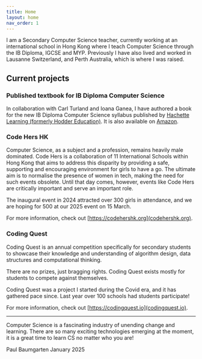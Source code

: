 ```yaml
---
title: Home
layout: home
nav_order: 1
---
```


I am a Secondary Computer Science teacher, currently working at an international school in Hong Kong where I teach Computer Science through the IB Diploma, IGCSE and MYP. Previously I have also lived and worked in Lausanne Switzerland, and Perth Australia, which is where I was raised.

## Current projects

### Published textbook for IB Diploma Computer Science

In collaboration with Carl Turland and Ioana Ganea, I have authored a book for the new IB Diploma Computer Science syllabus published by [Hachette Learning (formerly Hodder Education)](https://www.hachettelearning.com/computing-and-it/computer-science-for-the-ib-diploma). It is also available on [Amazon](https://www.amazon.com/Computer-Science-Diploma-Paul-Baumgarten/dp/1036009009).

### Code Hers HK

Computer Science, as a subject and a profession, remains heavily male dominated. Code Hers is a collaboration of 11 International Schools within Hong Kong that aims to address this disparity by providing a safe, supporting and encouraging environment for girls to have a go. The ultimate aim is to normalise the presence of women in tech, making the need for such events obsolete. Until that day comes, however, events like Code Hers are critically important and serve an important role.

The inaugural event in 2024 attracted over 300 girls in attendance, and we are hoping for 500 at our 2025 event on 15 March. 

For more information, check out [https://codehershk.org](codehershk.org).

### Coding Quest

Coding Quest is an annual competition specifically for secondary students to showcase their knowledge and understanding of algorithm design, data structures and computational thinking.

There are no prizes, just bragging rights. Coding Quest exists mostly for students to compete against themselves.

Coding Quest was a project I started during the Covid era, and it has gathered pace since. Last year over 100 schools had students participate!

For more information, check out [https://codingquest.io](codingquest.io).

---

Computer Science is a fascinating industry of unending change and learning. There are so many exciting technologies emerging at the moment, it is a great time to learn CS no matter who you are!

Paul Baumgarten
January 2025
